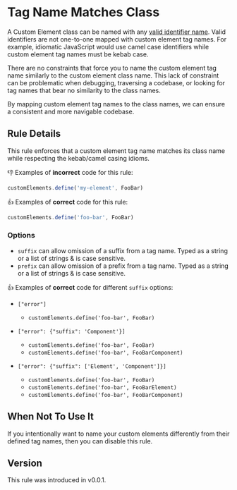 # Tag Name Matches Class

A Custom Element class can be named with any [valid identifier name](https://mothereff.in/js-variables). Valid identifiers are not one-to-one mapped with custom element tag names. For example, idiomatic JavaScript would use camel case identifiers while custom element tag names must be kebab case.

There are no constraints that force you to name the custom element tag name similarly to the custom element class name. This lack of constraint can be problematic when debugging, traversing a codebase, or looking for tag names that bear no similarity to the class names.

By mapping custom element tag names to the class names, we can ensure a consistent and more navigable codebase.

## Rule Details

This rule enforces that a custom element tag name matches its class name while respecting the kebab/camel casing idioms.

👎 Examples of **incorrect** code for this rule:

```js
customElements.define('my-element', FooBar)
```

👍 Examples of **correct** code for this rule:

```js
customElements.define('foo-bar', FooBar)
```

### Options

- `suffix` can allow omission of a suffix from a tag name. Typed as a string or a list of strings & is case sensitive.
- `prefix` can allow omission of a prefix from a tag name. Typed as a string or a list of strings & is case sensitive.

👍 Examples of **correct** code for different `suffix` options:

- `["error"]`
  - `customElements.define('foo-bar', FooBar)`

- `["error": {"suffix": 'Component'}]`
  - `customElements.define('foo-bar', FooBar)`
  - `customElements.define('foo-bar', FooBarComponent)`

- `["error": {"suffix": ['Element', 'Component']}]`
  - `customElements.define('foo-bar', FooBar)`
  - `customElements.define('foo-bar', FooBarElement)`
  - `customElements.define('foo-bar', FooBarComponent)`

## When Not To Use It

If you intentionally want to name your custom elements differently from their defined tag names, then you can disable this rule.

## Version

This rule was introduced in v0.0.1.
